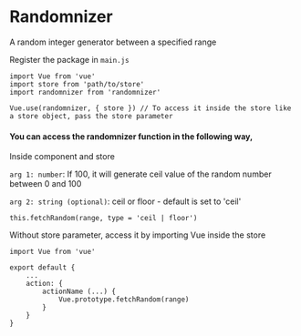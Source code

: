 # Randomnizer
A random integer generator between a specified range

Register the package in `main.js`
```
import Vue from 'vue'
import store from 'path/to/store'
import randomnizer from 'randomnizer'

Vue.use(randomnizer, { store }) // To access it inside the store like a store object, pass the store parameter
```
#### You can access the randomnizer function in the following way,

Inside component and store

`arg 1: number`: If 100, it will generate ceil value of the random number between 0 and 100

`arg 2: string (optional)`: ceil or floor - default is set to 'ceil'
```
this.fetchRandom(range, type = 'ceil | floor')
```
Without store parameter, access it by importing Vue inside the store
```
import Vue from 'vue'

export default {
    ...
    action: {
        actionName (...) {
            Vue.prototype.fetchRandom(range)
        }
    }
}
```
